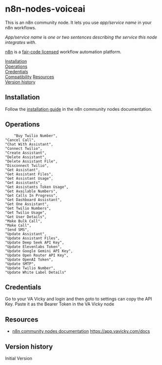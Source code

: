 # n8n-nodes-voiceai

This is an n8n community node. It lets you use _app/service name_ in your n8n workflows.

_App/service name_ is _one or two sentences describing the service this node integrates with_.

[n8n](https://n8n.io/) is a [fair-code licensed](https://docs.n8n.io/reference/license/) workflow automation platform.

[Installation](#installation)  
[Operations](#operations)  
[Credentials](#credentials)  <!-- delete if no auth needed -->  
[Compatibility](#compatibility)
[Resources](#resources)  
[Version history](#version-history)  <!-- delete if not using this section -->  

## Installation
Follow the [installation guide](https://docs.n8n.io/integrations/community-nodes/installation/) in the n8n community nodes documentation.

## Operations
		"Buy Twilio Number",
    "Cancel Call",
    "Chat With Assistant",
    "Connect Twilio",
    "Create Assistant",
    "Delete Assistant",
    "Delete Assistant File",
    "Disconnect Twilio",
    "Get Assistant",
    "Get Assistant Files",
    "Get Assistant Usage",
    "Get Assistants",
    "Get Assistants Token Usage",
    "Get Available Numbers",
    "Get Calls In Progress",
    "Get Dashboard Assistant",
    "Get One Assistant",
    "Get Twilio Numbers",
    "Get Twilio Usage",
    "Get User Details",
    "Make Bulk Call",
    "Make Call",
    "Send SMS",
    "Update Assistant",
    "Update Assistant Files",
    "Update Deep Seek API Key",
    "Update Elevenlabs Token",
    "Update Google Gemini API Key",
    "Update Open Router API Key",
    "Update OpenAI Token",
    "Update SMTP",
    "Update Twilio Number",
    "Update White Label Details"

## Credentials
Go to your VA Vicky and login and then goto to settings can copy the API Key. Paste it as the Bearer Token in the VA Vicky node

## Resources

* [n8n community nodes documentation](https://docs.n8n.io/integrations/#community-nodes)
https://app.vavicky.com/docs

## Version history
Initial Version
